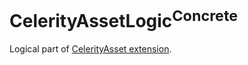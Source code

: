 # CelerityAssetLogic<sup>Concrete</sup>

Logical part of [CelerityAsset extension](../Celerity/README.md#celerityasset).
